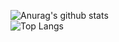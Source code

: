 
![Anurag's github stats](https://github-readme-stats.vercel.app/api?username=rickdonato&show_icons=true)
<br>
![Top Langs](https://github-readme-stats.vercel.app/api/top-langs/?username=rickdonato&show_icons=true)
